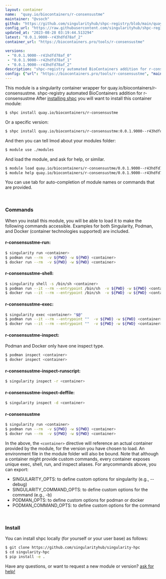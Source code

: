 ```yaml
---
layout: container
name:  "quay.io/biocontainers/r-consensustme"
maintainer: "@vsoch"
github: "https://github.com/singularityhub/shpc-registry/blob/main/quay.io/biocontainers/r-consensustme/container.yaml"
config_url: "https://raw.githubusercontent.com/singularityhub/shpc-registry/main/quay.io/biocontainers/r-consensustme/container.yaml"
updated_at: "2023-08-28 03:19:44.513294"
latest: "0.0.1.9000--r43hdfd78af_2"
container_url: "https://biocontainers.pro/tools/r-consensustme"

versions:
 - "0.0.1.9000--r41hdfd78af_0"
 - "0.0.1.9000--r42hdfd78af_1"
 - "0.0.1.9000--r43hdfd78af_2"
description: "shpc-registry automated BioContainers addition for r-consensustme"
config: {"url": "https://biocontainers.pro/tools/r-consensustme", "maintainer": "@vsoch", "description": "shpc-registry automated BioContainers addition for r-consensustme", "latest": {"0.0.1.9000--r43hdfd78af_2": "sha256:b9517baef001d6a72c6ab539b7c8236cd759cd2be64867196440bdaa0f7295e0"}, "tags": {"0.0.1.9000--r41hdfd78af_0": "sha256:5d420e05b149e5c169b6508157f02f478f38a4f2e6fa79341c3e959e3f0561b1", "0.0.1.9000--r42hdfd78af_1": "sha256:8329d045667c2faff49a96e6b408e673e9c5821c59860297049604189616cab4", "0.0.1.9000--r43hdfd78af_2": "sha256:b9517baef001d6a72c6ab539b7c8236cd759cd2be64867196440bdaa0f7295e0"}, "docker": "quay.io/biocontainers/r-consensustme"}
---
```


This module is a singularity container wrapper for quay.io/biocontainers/r-consensustme.
shpc-registry automated BioContainers addition for r-consensustme
After [installing shpc](#install) you will want to install this container module:


```bash
$ shpc install quay.io/biocontainers/r-consensustme
```

Or a specific version:

```bash
$ shpc install quay.io/biocontainers/r-consensustme:0.0.1.9000--r43hdfd78af_2
```

And then you can tell lmod about your modules folder:

```bash
$ module use ./modules
```

And load the module, and ask for help, or similar.

```bash
$ module load quay.io/biocontainers/r-consensustme/0.0.1.9000--r43hdfd78af_2
$ module help quay.io/biocontainers/r-consensustme/0.0.1.9000--r43hdfd78af_2
```

You can use tab for auto-completion of module names or commands that are provided.

<br>

### Commands

When you install this module, you will be able to load it to make the following commands accessible.
Examples for both Singularity, Podman, and Docker (container technologies supported) are included.

#### r-consensustme-run:

```bash
$ singularity run <container>
$ podman run --rm  -v ${PWD} -w ${PWD} <container>
$ docker run --rm  -v ${PWD} -w ${PWD} <container>
```

#### r-consensustme-shell:

```bash
$ singularity shell -s /bin/sh <container>
$ podman run --it --rm --entrypoint /bin/sh  -v ${PWD} -w ${PWD} <container>
$ docker run --it --rm --entrypoint /bin/sh  -v ${PWD} -w ${PWD} <container>
```

#### r-consensustme-exec:

```bash
$ singularity exec <container> "$@"
$ podman run --it --rm --entrypoint ""  -v ${PWD} -w ${PWD} <container> "$@"
$ docker run --it --rm --entrypoint ""  -v ${PWD} -w ${PWD} <container> "$@"
```

#### r-consensustme-inspect:

Podman and Docker only have one inspect type.

```bash
$ podman inspect <container>
$ docker inspect <container>
```

#### r-consensustme-inspect-runscript:

```bash
$ singularity inspect -r <container>
```

#### r-consensustme-inspect-deffile:

```bash
$ singularity inspect -d <container>
```



#### r-consensustme

```bash
$ singularity run <container>
$ podman run --rm  -v ${PWD} -w ${PWD} <container>
$ docker run --rm  -v ${PWD} -w ${PWD} <container>
```


In the above, the `<container>` directive will reference an actual container provided
by the module, for the version you have chosen to load. An environment file in the
module folder will also be bound. Note that although a container
might provide custom commands, every container exposes unique exec, shell, run, and
inspect aliases. For anycommands above, you can export:

 - SINGULARITY_OPTS: to define custom options for singularity (e.g., --debug)
 - SINGULARITY_COMMAND_OPTS: to define custom options for the command (e.g., -b)
 - PODMAN_OPTS: to define custom options for podman or docker
 - PODMAN_COMMAND_OPTS: to define custom options for the command

<br>

### Install

You can install shpc locally (for yourself or your user base) as follows:

```bash
$ git clone https://github.com/singularityhub/singularity-hpc
$ cd singularity-hpc
$ pip install -e .
```

Have any questions, or want to request a new module or version? [ask for help!](https://github.com/singularityhub/singularity-hpc/issues)